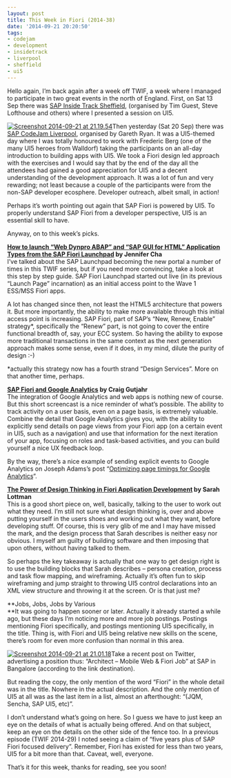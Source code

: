 ```yaml
---
layout: post
title: This Week in Fiori (2014-38)
date: '2014-09-21 20:20:50'
tags:
- codejam
- development
- insidetrack
- liverpool
- sheffield
- ui5
---
```



Hello again, I’m back again after a week off TWIF, a week where I managed to participate in two great events in the north of England. First, on Sat 13 Sep there was [SAP Inside Track Sheffield](http://scn.sap.com/community/events/inside-track/blog/2014/05/02/sap-inside-track-sheffield--uk), (organised by Tim Guest, Steve Lofthouse and others) where I presented a session on UI5.

[![Screenshot 2014-09-21 at 21.19.54](http://pipetree.com/qmacro/blog/wp-content/uploads/2014/09/Screenshot-2014-09-21-at-21.19.54-300x149.png)](http://pipetree.com/qmacro/blog/wp-content/uploads/2014/09/Screenshot-2014-09-21-at-21.19.54.png)Then yesterday (Sat 20 Sep) there was [SAP CodeJam Liverpool](http://scn.sap.com/community/events/codejam/blog/2014/08/15/sap-codejam-liverpool--openui5), organised by Gareth Ryan. It was a UI5-themed day where I was totally honoured to work with Frederic Berg (one of the many UI5 heroes from Walldorf) taking the participants on an all-day introduction to building apps with UI5. We took a Fiori design led approach with the exercises and I would say that by the end of the day all the attendees had gained a good appreciation for UI5 and a decent understanding of the development approach. It was a lot of fun and very rewarding; not least because a couple of the participants were from the non-SAP developer ecosphere. Developer outreach, albeit small, in action!

Perhaps it’s worth pointing out again that SAP Fiori is powered by UI5. To properly understand SAP Fiori from a developer perspective, UI5 is an essential skill to have.

Anyway, on to this week’s picks.

**[How to launch “Web Dynpro ABAP” and “SAP GUI for HTML” Application Types from the SAP Fiori Launchpad](http://www.sdn.sap.com/irj/scn/go/portal/prtroot/docs/library/uuid/40611a2f-ba23-3210-60b5-d26402db0f2e?QuickLink=index&overridelayout=true&59575491383848) by Jennifer Cha**  
 I’ve talked about the SAP Launchpad becoming the new portal a number of times in this TWIF series, but if you need more convincing, take a look at this step by step guide. SAP Fiori Launchpad started out live (in its previous “Launch Page” incarnation) as an initial access point to the Wave 1 ESS/MSS Fiori apps.

A lot has changed since then, not least the HTML5 architecture that powers it. But more importantly, the ability to make more available through this initial access point is increasing. SAP Fiori, part of SAP’s “New, Renew, Enable” strategy*, specifically the “Renew” part, is not going to cover the entire functional breadth of, say, your ECC system. So having the ability to expose more traditional transactions in the same context as the next generation approach makes some sense, even if it does, in my mind, dilute the purity of design :-)

*actually this strategy now has a fourth strand “Design Services”. More on that another time, perhaps.

**[SAP Fiori and Google Analytics](https://www.youtube.com/watch?v=M_12F3JNKWA) by Craig Gutjahr**  
 The integration of Google Analytics and web apps is nothing new of course. But this short screencast is a nice reminder of what’s possible. The ability to track activity on a user basis, even on a page basis, is extremely valuable. Combine the detail that Google Analytics gives you, with the ability to explicitly send details on page views from your Fiori app (on a certain event in UI5, such as a navigation) and use that information for the next iteration of your app, focusing on roles and task-based activities, and you can build yourself a nice UX feedback loop.

By the way, there’s a nice example of sending explicit events to Google Analytics on Joseph Adams’s post “[Optimizing page timings for Google Analytics](http://jcla1.com/blog/optimizing-google-analytics/)“.

**[The Power of Design Thinking in Fiori Application Development](http://scn.sap.com/community/mobile/blog/2014/09/19/the-power-of-design-thinking-in-fiori-application-development) by Sarah Lottman**  
 This is a good short piece on, well, basically, talking to the user to work out what they need. I’m still not sure what design thinking is, over and above putting yourself in the users shoes and working out what they want, before developing stuff. Of course, this is very glib of me and I may have missed the mark, and the design process that Sarah describes is neither easy nor obvious. I myself am guilty of building software and then imposing that upon others, without having talked to them.

So perhaps the key takeaway is actually that one way to get design right is to use the building blocks that Sarah describes – persona creation, process and task flow mapping, and wireframing. Actually it’s often fun to skip wireframing and jump straight to throwing UI5 control declarations into an XML view structure and throwing it at the screen. Or is that just me?

**Jobs, Jobs, Jobs by Various  
**It was going to happen sooner or later. Actually it already started a while ago, but these days I’m noticing more and more job postings. Postings mentioning Fiori specifically, and postings mentioning UI5 specifically, in the title. Thing is, with Fiori and UI5 being relative new skills on the scene, there’s room for even more confusion than normal in this area.

[![Screenshot 2014-09-21 at 21.01.18](http://pipetree.com/qmacro/blog/wp-content/uploads/2014/09/Screenshot-2014-09-21-at-21.01.18.png)](http://pipetree.com/qmacro/blog/wp-content/uploads/2014/09/Screenshot-2014-09-21-at-21.01.18.png)Take a recent post on Twitter, advertising a position thus: “Architect – Mobile Web & Fiori Job” at SAP in Bangalore (according to the link destination).

But reading the copy, the only mention of the word “Fiori” in the whole detail was in the title. Nowhere in the actual description. And the only mention of UI5 at all was as the last item in a list, almost an afterthought: “(JQM, Sencha, SAP UI5, etc)”.

I don’t understand what’s going on here. So I guess we have to just keep an eye on the details of what is actually being offered. And on that subject, keep an eye on the details on the other side of the fence too. In a previous episode (TWIF 2014-29) I noted seeing a claim of “five years plus of SAP Fiori focused delivery”. Remember, Fiori has existed for less than two years, UI5 for a bit more than that. Caveat, well, everyone.

That’s it for this week, thanks for reading, see you soon!


